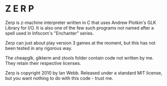 Z E R P
=======

Zerp is z-machine interpreter written in C that uses Andrew Plotkin's GLK Library for I/O. It is also
one of the few such programs not named after a spell used in Infocom's "Enchanter" series.

Zerp can just about play version 3 games at the moment, but this has not been tested in any rigorous way.

The cheapglk, glkterm and ztools folder contain code not written by me. They retain their respective licenses.

Zerp is copyright 2010 by Ian Webb. Released under a standard MIT license, but you want nothing to do
with this code - trust me.